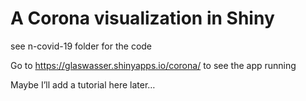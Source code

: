 A Corona visualization in Shiny
================

see n-covid-19 folder for the code

Go to <https://glaswasser.shinyapps.io/corona/> to see the app running

Maybe I’ll add a tutorial here later…


